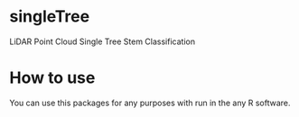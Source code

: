 # singleTree
LiDAR Point Cloud Single Tree Stem Classification
# How to use
You can use this packages for any purposes with run in the any R software.
